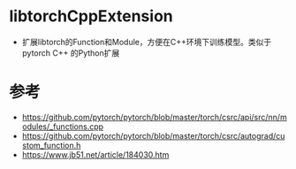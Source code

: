 # libtorchCppExtension

- 扩展libtorch的Function和Module，方便在C++环境下训练模型。类似于pytorch C++ 的Python扩展

# 参考
- https://github.com/pytorch/pytorch/blob/master/torch/csrc/api/src/nn/modules/_functions.cpp
- https://github.com/pytorch/pytorch/blob/master/torch/csrc/autograd/custom_function.h
- https://www.jb51.net/article/184030.htm



